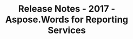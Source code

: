 ﻿---
title: Release Notes - 2017 - Aspose.Words for Reporting Services
articleTitle: Release Notes - 2017
linktitle: Release Notes - 2017
description: "Aspose.Words for Reporting Services Release Notes - 2017 – learn about the latest updates and fixes."
type: docs
weight: 30
url: /reportingservices/release-notes-2017/
---


